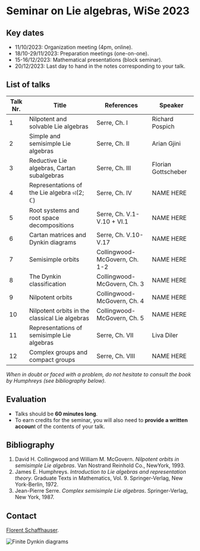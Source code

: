 # Seminar on Lie algebras, WiSe 2023

## Key dates

- 11/10/2023: Organization meeting (4pm, online).
- 18/10-29/11/2023: Preparation meetings (one-on-one).
- 15-16/12/2023: Mathematical presentations (block seminar).
- 20/12/2023: Last day to hand in the notes corresponding to your talk.

## List of talks

| Talk Nr. | Title | References | Speaker |
| -- | -- | -- | -- |
| 1   | Nilpotent and solvable Lie algebras | Serre, Ch. I | Richard Pospich |
| 2   | Simple and semisimple Lie algebras | Serre, Ch. II | Arian Gjini |
| 3   | Reductive Lie algebras, Cartan subalgebras | Serre, Ch. III | Florian Gottscheber |
| 4   | Representations of the Lie algebra $\mathfrak{sl}( 2; \mathbb{C})$ | Serre, Ch. IV | NAME HERE |
| 5   | Root systems and root space decompositions | Serre, Ch. V.1-V.10 + VI.1| NAME HERE |
| 6   | Cartan matrices and Dynkin diagrams | Serre, Ch. V.10-V.17 | NAME HERE |
| 7   | Semisimple orbits | Collingwood-McGovern, Ch. 1-2 | NAME HERE |
| 8 | The Dynkin classification | Collingwood-McGovern, Ch. 3 | NAME HERE |
| 9 | Nilpotent orbits | Collingwood-McGovern, Ch. 4 | NAME HERE |
| 10 | Nilpotent orbits in the classical Lie algebras | Collingwood-McGovern, Ch. 5 | NAME HERE |
| 11 | Representations of semisimple Lie algebras | Serre, Ch. VII | Liva Diler |
| 12 | Complex groups and compact groups | Serre, Ch. VIII | NAME HERE |

*When in doubt or faced with a problem, do not hesitate to consult the book by Humphreys (see bibliography below).*

## Evaluation

- Talks should be **60 minutes long**.
- To earn credits for the seminar, you will also need to **provide a written accoun**t of the contents of your talk.

## Bibliography

1. David H. Collingwood and William M. McGovern. *Nilpotent orbits in  semisimple Lie algebras*. Van Nostrand Reinhold Co., NewYork, 1993.
2. James E. Humphreys. *Introduction to Lie algebras and representation theory*. Graduate Texts in Mathematics, Vol. 9. Springer-Verlag, New York-Berlin, 1972.
3. Jean-Pierre Serre. *Complex semisimple Lie algebras*. Springer-Verlag, New York, 1987.

## Contact

[Florent Schaffhauser](https://matematiflo.github.io).

![[Finite Dynkin diagrams](https://en.wikipedia.org/wiki/Dynkin_diagram)](Dynkin.svg)
